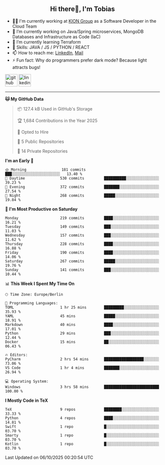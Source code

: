 <h2 align="center">Hi there👋, I'm Tobias</h2>

- 🧑‍💼 I'm currently working at [KION Group](https://www.kiongroup.com/) as a Software Developer in the Cloud Team
- 🔭 I’m currently working on Java/Spring microservices, MongoDB Databases and Infrastructure as Code (IaC)
- 🌱 I’m currently learning Terraform
- 💪 Skills: JAVA / JS / PYTHON / REACT
- 📫 How to reach me: [LinkedIn](https://www.linkedin.com/in/tgoetz), [Mail](mailto:mail@tobiasgoetz.com) 
- ⚡ Fun fact: Why do programmers prefer dark mode? Because light attracts bugs!

[<img src='https://cdn.jsdelivr.net/npm/simple-icons@3.0.1/icons/github.svg' alt='github' height='40'>](https://github.com/TobiasGoetz)  [<img src='https://cdn.jsdelivr.net/npm/simple-icons@3.0.1/icons/linkedin.svg' alt='linkedin' height='40'>](https://www.linkedin.com/in/tgoetz/)  

---

<!--START_SECTION:waka-->
**🐱 My GitHub Data** 

> 📦 127.4 kB Used in GitHub's Storage 
 > 
> 🏆 1,684 Contributions in the Year 2025
 > 
> 💼 Opted to Hire
 > 
> 📜 5 Public Repositories 
 > 
> 🔑 14 Private Repositories 
 > 
**I'm an Early 🐤** 

```text
🌞 Morning                181 commits         ███░░░░░░░░░░░░░░░░░░░░░░   13.40 % 
🌆 Daytime                530 commits         ██████████░░░░░░░░░░░░░░░   39.23 % 
🌃 Evening                372 commits         ███████░░░░░░░░░░░░░░░░░░   27.54 % 
🌙 Night                  268 commits         █████░░░░░░░░░░░░░░░░░░░░   19.84 % 
```
📅 **I'm Most Productive on Saturday** 

```text
Monday                   219 commits         ████░░░░░░░░░░░░░░░░░░░░░   16.21 % 
Tuesday                  149 commits         ███░░░░░░░░░░░░░░░░░░░░░░   11.03 % 
Wednesday                157 commits         ███░░░░░░░░░░░░░░░░░░░░░░   11.62 % 
Thursday                 228 commits         ████░░░░░░░░░░░░░░░░░░░░░   16.88 % 
Friday                   190 commits         ████░░░░░░░░░░░░░░░░░░░░░   14.06 % 
Saturday                 267 commits         █████░░░░░░░░░░░░░░░░░░░░   19.76 % 
Sunday                   141 commits         ███░░░░░░░░░░░░░░░░░░░░░░   10.44 % 
```


📊 **This Week I Spent My Time On** 

```text
🕑︎ Time Zone: Europe/Berlin

💬 Programming Languages: 
TOML                     1 hr 25 mins        █████████░░░░░░░░░░░░░░░░   35.93 % 
YAML                     45 mins             █████░░░░░░░░░░░░░░░░░░░░   18.91 % 
Markdown                 40 mins             ████░░░░░░░░░░░░░░░░░░░░░   17.01 % 
Python                   29 mins             ███░░░░░░░░░░░░░░░░░░░░░░   12.44 % 
Docker                   15 mins             ██░░░░░░░░░░░░░░░░░░░░░░░   06.43 % 

🔥 Editors: 
PyCharm                  2 hrs 54 mins       ██████████████████░░░░░░░   73.06 % 
VS Code                  1 hr 4 mins         ███████░░░░░░░░░░░░░░░░░░   26.94 % 

💻 Operating System: 
Windows                  3 hrs 58 mins       █████████████████████████   100.00 % 
```

**I Mostly Code in TeX** 

```text
TeX                      9 repos             ████████░░░░░░░░░░░░░░░░░   33.33 % 
Python                   4 repos             ████░░░░░░░░░░░░░░░░░░░░░   14.81 % 
Swift                    1 repo              █░░░░░░░░░░░░░░░░░░░░░░░░   03.70 % 
Smarty                   1 repo              █░░░░░░░░░░░░░░░░░░░░░░░░   03.70 % 
Kotlin                   1 repo              █░░░░░░░░░░░░░░░░░░░░░░░░   03.70 % 
```




 Last Updated on 06/10/2025 00:20:54 UTC
<!--END_SECTION:waka-->
